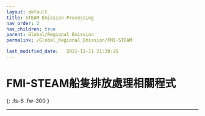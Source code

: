 ```yaml
---
layout: default
title: STEAM Emission Processing
nav_order: 2
has_children: true
parent: Global/Regional Emission
permalink: /Global_Regional_Emission/FMI-STEAM

last_modified_date:   2021-12-11 21:38:25
---
```


# FMI-STEAM船隻排放處理相關程式

{: .fs-6 .fw-300 }

---


